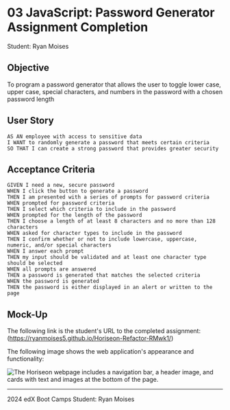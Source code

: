 # 03 JavaScript: Password Generator Assignment Completion

Student: Ryan Moises

## Objective

To program a password generator that allows the user to toggle lower case, upper case, special characters, and numbers in the password with a chosen password length

## User Story

```
AS AN employee with access to sensitive data
I WANT to randomly generate a password that meets certain criteria
SO THAT I can create a strong password that provides greater security
```

## Acceptance Criteria

```
GIVEN I need a new, secure password
WHEN I click the button to generate a password
THEN I am presented with a series of prompts for password criteria
WHEN prompted for password criteria
THEN I select which criteria to include in the password
WHEN prompted for the length of the password
THEN I choose a length of at least 8 characters and no more than 128 characters
WHEN asked for character types to include in the password
THEN I confirm whether or not to include lowercase, uppercase, numeric, and/or special characters
WHEN I answer each prompt
THEN my input should be validated and at least one character type should be selected
WHEN all prompts are answered
THEN a password is generated that matches the selected criteria
WHEN the password is generated
THEN the password is either displayed in an alert or written to the page
```

## Mock-Up

The following link is the student's URL to the completed assignment:
(https://ryanmoises5.github.io/Horiseon-Refactor-RMwk1/)

The following image shows the web application's appearance and functionality:

![The Horiseon webpage includes a navigation bar, a header image, and cards with text and images at the bottom of the page.](./assets/images/HoriseonRMwk1Screenshot.JPG)

---
2024 edX Boot Camps
Student: Ryan Moises
